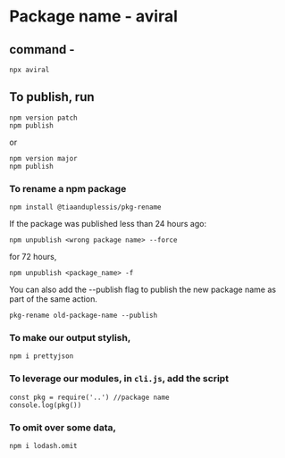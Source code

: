 # Package name - aviral

## command - 
```
npx aviral
```

## To publish, run

```
npm version patch
npm publish
```

or 

```
npm version major
npm publish
```

### To rename a npm package
```
npm install @tiaanduplessis/pkg-rename
```

If the package was published less than 24 hours ago:

```
npm unpublish <wrong package name> --force
```

for 72 hours, 

```
npm unpublish <package_name> -f
```

You can also add the --publish flag to publish the new package name as part of the same action.

```
pkg-rename old-package-name --publish
```

### To make our output stylish,

```
npm i prettyjson
```

### To leverage our modules, in `cli.js`, add the script
```
const pkg = require('..') //package name
console.log(pkg())
```

### To omit over some data,
```
npm i lodash.omit
```